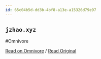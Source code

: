 ```yaml
---
id: 65c04b5d-dd3b-4bf8-a13e-a15326d79e97
---
```


## `jzhao.xyz`
#Omnivore

[Read on Omnivore](https://omnivore.app/me/https-jzhao-xyz-x-tr-hl-ja-191edfd9350) / [Read Original](https://jzhao.xyz/?_x_tr_hl=ja)


